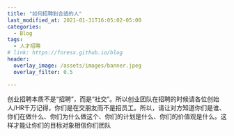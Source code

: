 ```yaml
---
title: "如何招聘到合适的人"
last_modified_at: 2021-01-31T16:05:02-05:00
categories:
  - Blog
tags:
  - 人才招聘
# link: https://foresx.github.io/blog
header:
  overlay_image: /assets/images/banner.jpeg
  overlay_filter: 0.5

---
```


创业招聘本质不是“招聘”，而是“社交”。所以创业团队在招聘的时候请各位创始人/HR千万记得，你们是在交朋友而不是招员工。所以，请让对方知道你们是谁、你们在做什么、你们为什么做这个、你们的计划是什么、你们的价值观是什么。这样才能让你们的目标对象相信你们团队
